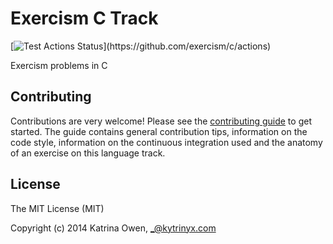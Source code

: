 # Exercism C Track

[![Test Actions Status]([https://github.com/exercism/c/workflows/test/badge.svg](https://github.com/exercism/c/actions/workflows/test.yml/badge.svg))](https://github.com/exercism/c/actions)

Exercism problems in C

## Contributing

Contributions are very welcome! Please see the [contributing guide](https://github.com/exercism/c/blob/master/docs/CONTRIBUTING.md) to get started. The guide contains general contribution tips, information on the code style, information on the continuous integration used and the anatomy of an exercise on this language track.

## License

The MIT License (MIT)

Copyright (c) 2014 Katrina Owen, _@kytrinyx.com
